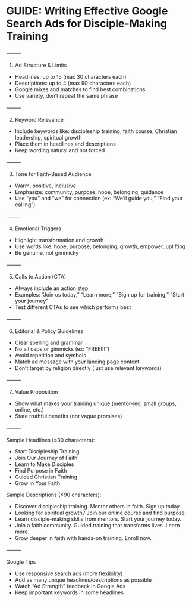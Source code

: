 # GUIDE: Writing Effective Google Search Ads for Disciple-Making Training
⸻

1. Ad Structure & Limits
- Headlines: up to 15 (max 30 characters each)
- Descriptions: up to 4 (max 90 characters each)
- Google mixes and matches to find best combinations
- Use variety, don’t repeat the same phrase

⸻

2. Keyword Relevance
- Include keywords like: discipleship training, faith course, Christian leadership, spiritual growth
- Place them in headlines and descriptions
- Keep wording natural and not forced

⸻

3. Tone for Faith-Based Audience
- Warm, positive, inclusive
- Emphasize: community, purpose, hope, belonging, guidance
- Use “you” and “we” for connection (ex: “We’ll guide you,” “Find your calling”)

⸻

4. Emotional Triggers
- Highlight transformation and growth
- Use words like: hope, purpose, belonging, growth, empower, uplifting
- Be genuine, not gimmicky

⸻

5. Calls to Action (CTA)
- Always include an action step
- Examples: “Join us today,” “Learn more,” “Sign up for training,” “Start your journey”
- Test different CTAs to see which performs best

⸻

6. Editorial & Policy Guidelines
- Clear spelling and grammar
- No all caps or gimmicks (ex: “FREE!!!”)
- Avoid repetition and symbols
- Match ad message with your landing page content
- Don’t target by religion directly (just use relevant keywords)

⸻

7. Value Proposition
- Show what makes your training unique (mentor-led, small groups, online, etc.)
- State truthful benefits (not vague promises)

⸻

Sample Headlines (≤30 characters):
- Start Discipleship Training
- Join Our Journey of Faith
- Learn to Make Disciples
- Find Purpose in Faith
- Guided Christian Training
- Grow in Your Faith

Sample Descriptions (≤90 characters):
- Discover discipleship training. Mentor others in faith. Sign up today.
- Looking for spiritual growth? Join our online course and find purpose.
- Learn disciple-making skills from mentors. Start your journey today.
- Join a faith community. Guided training that transforms lives. Learn more.
- Grow deeper in faith with hands-on training. Enroll now.

⸻

Google Tips
- Use responsive search ads (more flexibility)
- Add as many unique headlines/descriptions as possible
- Watch “Ad Strength” feedback in Google Ads
- Keep important keywords in some headlines